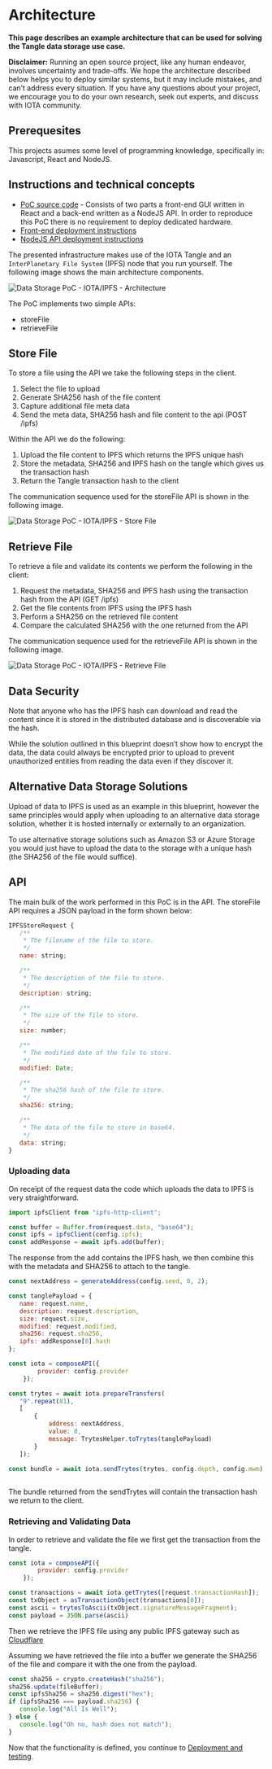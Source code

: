 # Architecture

**This page describes an example architecture that can be used for solving the Tangle data storage use case.**

**Disclaimer:** Running an open source project, like any human endeavor, involves uncertainty and trade-offs. We hope the architecture described below helps you to deploy similar systems, but it may include mistakes, and can’t address every situation. If you have any questions about your project, we encourage you to do your own research, seek out experts, and discuss with IOTA community.

## Prerequesites

This projects asumes some level of programming knowledge, specifically in: Javascript, React and NodeJS.

## Instructions and technical concepts 

- [PoC source code](https://github.com/iotaledger/poc-ipfs/blob/master/README.md) - 
Consists of two parts a front-end GUI written in React and a back-end written as a NodeJS API.
In order to reproduce this PoC there is no requirement to deploy dedicated hardware.
- [Front-end deployment instructions](https://github.com/iotaledger/poc-ipfs/blob/master/client/DEPLOYMENT.md)
- [NodeJS API deployment instructions](https://github.com/iotaledger/poc-ipfs/blob/master/api/DEPLOYMENT.md)

The presented infrastructure makes use of the IOTA Tangle and an `InterPlanetary File System` (IPFS) node that you run yourself. The following image shows the main architecture components.

![Data Storage PoC - IOTA/IPFS - Architecture](../data-storage-ipfs.png)

The PoC implements two simple APIs:

- storeFile
- retrieveFile
  
## Store File

To store a file using the API we take the following steps in the client.
1.	Select the file to upload
2.	Generate SHA256 hash of the file content
3.	Capture additional file meta data
4.	Send the meta data, SHA256 hash and file content to the api (POST /ipfs)

Within the API we do the following:
1.	Upload the file content to IPFS which returns the IPFS unique hash
2.	Store the metadata, SHA256 and IPFS hash on the tangle which gives us the transaction hash
3.	Return the Tangle transaction hash to the client

The communication sequence used for the storeFile API is shown in the following image.

![Data Storage PoC - IOTA/IPFS - Store File](../data-storage-store.png)

## Retrieve File

To retrieve a file and validate its contents we perform the following in the client:

1. Request the metadata, SHA256 and IPFS hash using the transaction hash from the API (GET /ipfs)
2. Get the file contents from IPFS using the IPFS hash
3. Perform a SHA256 on the retrieved file content
4. Compare the calculated SHA256 with the one returned from the API

The communication sequence used for the retrieveFile API is shown in the following image.

![Data Storage PoC - IOTA/IPFS - Retrieve File](../data-storage-retrieve.png)

## Data Security

Note that anyone who has the IPFS hash can download and read the content since it is stored in the distributed database and is discoverable via the hash. 

While the solution outlined in this blueprint doesn’t show how to encrypt the data, the data could always be encrypted prior to upload to prevent unauthorized entities from reading the data even if they discover it. 

## Alternative Data Storage Solutions

Upload of data to IPFS is used as an example in this blueprint, however the same principles would apply when uploading to an alternative data storage solution, whether it is hosted internally or externally to an organization.

To use alternative storage solutions such as Amazon S3 or Azure Storage you would just have to upload the data to the storage with a unique hash (the SHA256 of the file would suffice).

## API

The main bulk of the work performed in this PoC is in the API. The storeFile API requires a JSON payload in the form shown below:

```javascript
IPFSStoreRequest {
   /**
    * The filename of the file to store.
    */
   name: string;

   /**
    * The description of the file to store.
    */
   description: string;

   /**
    * The size of the file to store.
    */
   size: number;

   /**
    * The modified date of the file to store.
    */
   modified: Date;

   /**
    * The sha256 hash of the file to store.
    */
   sha256: string;

   /**
    * The data of the file to store in base64.
    */
   data: string;
}
```

### Uploading data

On receipt of the request data the code which uploads the data to IPFS is very straightforward.

```javascript
import ipfsClient from "ipfs-http-client";

const buffer = Buffer.from(request.data, "base64");
const ipfs = ipfsClient(config.ipfs);
const addResponse = await ipfs.add(buffer);
```

The response from the add contains the IPFS hash, we then combine this with the metadata and SHA256 to attach to the tangle.

```javascript
const nextAddress = generateAddress(config.seed, 0, 2);

const tanglePayload = {
   name: request.name,
   description: request.description,
   size: request.size,
   modified: request.modified,
   sha256: request.sha256,
   ipfs: addResponse[0].hash
};

const iota = composeAPI({
        provider: config.provider
    });

const trytes = await iota.prepareTransfers(
   "9".repeat(81),
   [
	   {
		   address: nextAddress,
		   value: 0,
		   message: TrytesHelper.toTrytes(tanglePayload)
	   }
   ]);

const bundle = await iota.sendTrytes(trytes, config.depth, config.mwm);
   
```

The bundle returned from the sendTrytes will contain the transaction hash we return to the client.

### Retrieving and Validating Data

In order to retrieve and validate the file we first get the transaction from the tangle.

```javascript
const iota = composeAPI({
        provider: config.provider
    });

const transactions = await iota.getTrytes([request.transactionHash]);
const txObject = asTransactionObject(transactions[0]);
const ascii = trytesToAscii(txObject.signatureMessageFragment);
const payload = JSON.parse(ascii)
```

Then we retrieve the IPFS file using any public IPFS gateway such as [Cloudflare](https://cloudflare-ipfs.com/ipfs/:hash)

Assuming we have retrieved the file into a buffer we generate the SHA256 of the file and compare it with the one from the payload.

```javascript
const sha256 = crypto.createHash("sha256");
sha256.update(fileBuffer);
const ipfsSha256 = sha256.digest("hex");
if (ipfsSha256 === payload.sha256) {
   console.log("All Is Well");
} else {
   console.log("Oh no, hash does not match");
}
```

Now that the functionality is defined, you continue to [Deployment and testing](deployment-and-testing.md).